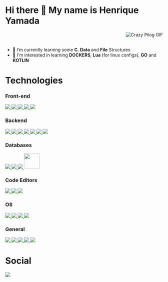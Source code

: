 <div>
  <h1>Hi there 👋 My name is Henrique Yamada</h1>
</div>

<div align="right" width=500>
  <img alt="Crazy Pilog GIF" src="https://pipe.miroware.io/60a47afdab37f801c2e52bb1/profile/Pilot.gif">
</div><br>

- 🌱 I’m currently learning some **C**, **Data** and **File** Structures
- 👀 I'm interested in learning **DOCKERS**, **Lua** (for linux configs), **GO** and **KOTLIN**

<div>
  <h1>Technologies</h1>
</div>

<div>  
  
  ### Front-end

  <a href="https://developer.mozilla.org/pt-BR/docs/Web/HTML">
    <img src="https://skillicons.dev/icons?i=html" />
  </a>
  <a href="https://developer.mozilla.org/pt-BR/docs/Web/CSS">
    <img src="https://skillicons.dev/icons?i=css" />
  </a>
  <a href="https://developer.mozilla.org/pt-BR/docs/Web/JavaScript">
    <img src="https://skillicons.dev/icons?i=js" />
  </a>
  <a href="https://www.typescriptlang.org/">
    <img src="https://skillicons.dev/icons?i=ts" />
  </a>
  <a href="https://svelte.dev/">
    <img src="https://skillicons.dev/icons?i=svelte" />
  </a>

  ### Backend
  <a href="https://dotnet.microsoft.com/pt-br/languages/csharp">
    <img src="https://skillicons.dev/icons?i=cs" />
  </a>
  <a href="https://dotnet.microsoft.com/pt-br/">
    <img src="https://skillicons.dev/icons?i=dotnet" />
  </a>
  <a href="https://nodejs.org/en">
    <img src="https://skillicons.dev/icons?i=nodejs" />
  </a>
  <a href="https://developer.mozilla.org/pt-BR/docs/Web/JavaScript">
    <img src="https://skillicons.dev/icons?i=js" />
  </a>
  <a href="https://www.typescriptlang.org/">
    <img src="https://skillicons.dev/icons?i=ts" />
  </a>
  <a href="https://www.python.org/">
    <img src="https://skillicons.dev/icons?i=py" />
  </a>
  <a href="https://www.rust-lang.org/pt-BR">
    <img src="https://skillicons.dev/icons?i=rust" />
  </a>

  ### Databases
  <a href="https://www.postgresql.org/">
    <img src="https://skillicons.dev/icons?i=postgres" />
  </a>
  <a href="https://www.mysql.com/">
    <img src="https://skillicons.dev/icons?i=mysql" />
  </a>
  <a href="https://www.sqlite.org/">
    <img src="https://skillicons.dev/icons?i=sqlite" />
  </a>
  <a href="https://www.microsoft.com/pt-br/sql-server">
    <img width="50" src="https://github.com/marwin1991/profile-technology-icons/assets/19180175/3b371807-db7c-45b4-8720-c0cfc901680a" />
  </a>

  ### Code Editors
  <a href="https://code.visualstudio.com/">
    <img src="https://skillicons.dev/icons?i=vscode" />
  </a>
  <a href="https://www.vim.org/">
    <img src="https://skillicons.dev/icons?i=vim" />
  </a>
  <a href="https://neovim.io/">
    <img src="https://skillicons.dev/icons?i=neovim" />
  </a>

  ### OS
  <a href="https://www.microsoft.com/pt-br/windows/">
    <img src="https://skillicons.dev/icons?i=windows" />
  </a>
  <a href="https://www.linux.org/">
    <img src="https://skillicons.dev/icons?i=linux" />
  </a>
  <a href="https://archlinux.org/">
    <img src="https://skillicons.dev/icons?i=arch" />
  </a>
  <a href="https://www.kali.org/">
    <img src="https://skillicons.dev/icons?i=kali" />
  </a>

  ### General
  <a href="https://git-scm.com/">
    <img src="https://skillicons.dev/icons?i=git" />
  </a>
  <a href="https://github.com/">
    <img src="https://skillicons.dev/icons?i=github" />
  </a>
  <a href="https://bitbucket.org/">
    <img src="https://skillicons.dev/icons?i=bitbucket" />
  </a>
  <a href="https://pnpm.io/pt/">
    <img src="https://skillicons.dev/icons?i=pnpm" />
  </a>
  <a href="https://www.jenkins.io/">
    <img src="https://skillicons.dev/icons?i=jenkins" />
  </a>
</div>

<div>
  <h1>Social</h1>
</div>

<div>
  <a href="https://www.linkedin.com/in/henrique-hidetoshi-yamada/" target="_blank" rel="external"><img src="https://img.shields.io/badge/-LinkedIn-%230077B5?style=for-the-badge&logo=linkedin&logoColor=white" target="_blank" rel="external"></a> 
</div>
